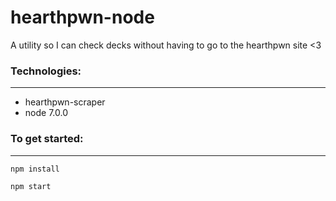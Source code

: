 # hearthpwn-node
A utility so I can check decks without having to go to the hearthpwn site <3

### Technologies:
---
* hearthpwn-scraper
* node 7.0.0

### To get started:
---

```
npm install
```


```
npm start
```